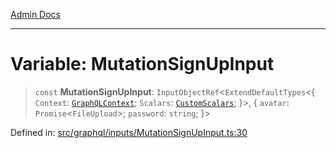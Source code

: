 [Admin Docs](/)

***

# Variable: MutationSignUpInput

> `const` **MutationSignUpInput**: `InputObjectRef`\<`ExtendDefaultTypes`\<\{ `Context`: [`GraphQLContext`](../../../context/type-aliases/GraphQLContext.md); `Scalars`: [`CustomScalars`](../../../scalars/type-aliases/CustomScalars.md); \}\>, \{ `avatar`: `Promise`\<`FileUpload`\>; `password`: `string`; \}\>

Defined in: [src/graphql/inputs/MutationSignUpInput.ts:30](https://github.com/NishantSinghhhhh/talawa-api/blob/c589e7bc1eb842c2fd40f1d8b61882c5c36978fe/src/graphql/inputs/MutationSignUpInput.ts#L30)
